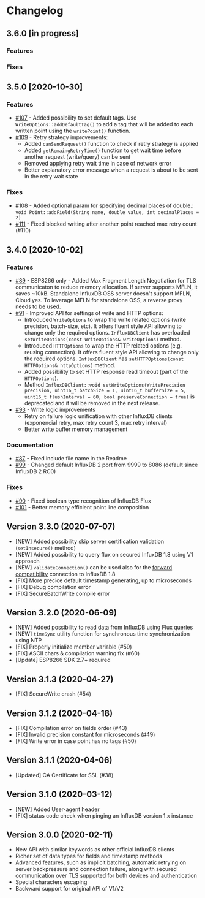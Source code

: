 # Changelog
## 3.6.0 [in progress]
### Features

### Fixes

## 3.5.0 [2020-10-30]
### Features
 - [#107](https://github.com/tobiasschuerg/InfluxDB-Client-for-Arduino/pull/107) - Added possibility to set default tags. Use `WriteOptions::addDefaultTag()` to add a tag that will be added to each written point using the `writePoint()` function.
 - [#109](https://github.com/tobiasschuerg/InfluxDB-Client-for-Arduino/pull/109) - Retry strategy improvements:
   - Added `canSendRequest()` function to check if retry strategy is applied
   - Added `getRemaingRetryTime()` function to get wait time before another request (write/query) can be sent
   - Removed applying retry wait time in case of network error
   - Better explanatory error message when a request is about to be sent in the retry wait state

### Fixes
- [#108](https://github.com/tobiasschuerg/InfluxDB-Client-for-Arduino/pull/108) - Added optional param for specifying decimal places of double.: `void Point::addField(String name, double value, int decimalPlaces = 2)`
- [#111](https://github.com/tobiasschuerg/InfluxDB-Client-for-Arduino/pull/110) - Fixed blocked writing after another point reached max retry count (#110)

## 3.4.0 [2020-10-02]
### Features
 - [#89](https://github.com/tobiasschuerg/InfluxDB-Client-for-Arduino/pull/89) - ESP8266 only - Added Max Fragment Length Negotiation for TLS communicaton to reduce memory allocation. If server supports MFLN, it saves ~10kB. Standalone InfluxDB OSS server doesn't support MFLN, Cloud yes. To leverage MFLN for standalone OSS, a reverse proxy needs to be used. 
 - [#91](https://github.com/tobiasschuerg/InfluxDB-Client-for-Arduino/pull/91) - Improved API for settings of write and HTTP options:
    - Introduced `WriteOptions` to wrap the write related options (write precision, batch-size, etc). It offers fluent style API allowing to change only the required options. `InfluxDBClient` has overloaded `setWriteOptions(const WriteOptions& writeOptions)` method.
    - Introduced `HTTPOptions` to wrap the HTTP related options (e.g. reusing connection). It offers fluent style API allowing to change only the required options. `InfluxDBClient` has `setHTTPOptions(const HTTPOptions& httpOptions)` method.
    - Added possibility to set HTTP response read timeout (part of the `HTTPOptions`).
    - Method `InfluxDBClient::void setWriteOptions(WritePrecision precision, uint16_t batchSize = 1, uint16_t bufferSize = 5, uint16_t flushInterval = 60, bool preserveConnection = true)` is deprecated and it will be removed in the next release.
 - [#93](https://github.com/tobiasschuerg/InfluxDB-Client-for-Arduino/pull/93) - Write logic improvements 
   - Retry on failure logic unification with other InfluxDB clients (exponencial retry, max retry count 3, max retry interval)
   - Better write buffer memory management

### Documentation
 - [#87](https://github.com/tobiasschuerg/InfluxDB-Client-for-Arduino/pull/87) - Fixed include file name in the Readme
 - [#99](https://github.com/tobiasschuerg/InfluxDB-Client-for-Arduino/pull/99) - Changed default InfluxDB 2 port from 9999 to 8086 (default since InfluxDB 2 RC0)

### Fixes
 - [#90](https://github.com/tobiasschuerg/InfluxDB-Client-for-Arduino/pull/90) - Fixed boolean type recognition of InfluxDB Flux
 - [#101](https://github.com/tobiasschuerg/InfluxDB-Client-for-Arduino/pull/101) - Better memory efficient point line composition

## Version 3.3.0 (2020-07-07)
 - [NEW] Added possibility skip server certification validation (`setInsecure()` method)
 - [NEW] Added possibility to query flux on secured InfuxDB 1.8 using V1 approach
 - [NEW] `validateConnection()` can be used also for the [forward compatibility](https://docs.influxdata.com/influxdb/latest/tools/api/#influxdb-2-0-api-compatibility-endpoints) connection to InfluxDB 1.8
 - [FIX] More precice default timestamp generating, up to microseconds
 - [FIX] Debug compilation error
 - [FIX] SecureBatchWrite compile error
 
## Version 3.2.0 (2020-06-09)
- [NEW] Added possibility to read data from InfluxDB using Flux queries
- [NEW] `timeSync` utility function for synchronous time synchronization using NTP 
- [FIX] Properly initialize member variable (#59)
- [FIX] ASCII chars & compilation warning fix (#60)
- [Update] ESP8266 SDK 2.7+ required

## Version 3.1.3 (2020-04-27)
 - [FIX] SecureWrite crash (#54)
 
## Version 3.1.2 (2020-04-18)
 - [FIX] Compilation error on fields order (#43)
 - [FIX] Invalid precision constant for microseconds (#49)
 - [FIX] Write error in case point has no tags (#50)

## Version 3.1.1 (2020-04-06)
 - [Updated] CA Certificate for SSL (#38)

## Version 3.1.0 (2020-03-12)
 - [NEW] Added User-agent header
 - [FIX] status code check when pinging an InfluxDB version 1.x instance

## Version 3.0.0 (2020-02-11)
 - New API with similar keywords as other official InfluxDB clients
 - Richer set of data types for fields and timestamp methods
 - Advanced features, such as implicit batching, automatic retrying on server backpressure and connection failure, along with secured communication over TLS supported for both devices and authentication
 - Special characters escaping
 - Backward support for original API of V1/V2